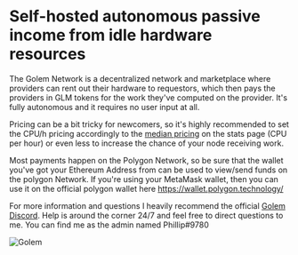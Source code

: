 # Self-hosted autonomous passive income from idle hardware resources

The Golem Network is a decentralized network and marketplace where providers can rent out their hardware to requestors, which then pays the providers in GLM tokens for the work they've computed on the provider. It's fully autonomous and it requires no user input at all.

Pricing can be a bit tricky for newcomers, so it's highly recommended to set the CPU/h pricing accordingly to the [median pricing](https://stats.golem.network/network/provider/pricing) on the stats page (CPU per hour) or even less to increase the chance of your node receiving work.

Most payments happen on the Polygon Network, so be sure that the wallet you've got your Ethereum Address from can be used to view/send funds on the polygon Network. If you're using your MetaMask wallet, then you can use it on the official polygon wallet here https://wallet.polygon.technology/

For more information and questions I heavily recommend the official [Golem Discord](https://chat.golem.network). Help is around the corner 24/7 and feel free to direct questions to me. You can find me as the admin named Phillip#9780

![Golem](https://user-images.githubusercontent.com/33448819/191127634-7c966a46-d980-41b9-8fd6-22e4c9be56cb.png)
